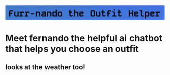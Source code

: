 <img src="client/assets/logo.png">

<h1>Meet fernando the helpful ai chatbot that helps you choose an outfit</h1>
<h2>looks at the weather too!</h2>